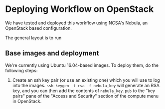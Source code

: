 # Deploying Workflow on OpenStack

We have tested and deployed this workflow using NCSA's Nebula, an
OpenStack based configuration.

The general layout is to run 

## Base images and deployment

We're currently using Ubuntu 16.04-based images. To deploy them, do
the following steps:


1. Create an ssh key pair (or use an existing one) which you will
   use to log into the images. `ssh-keygen -t rsa -f nebula_key` will
   generate an RSA key, and you can then add the contents of
   `nebula_key.pub` to the "key pairs" pane of the "Access and
   Security" section of the compute menu in OpenStack.
